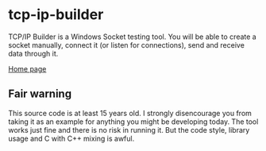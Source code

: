 # tcp-ip-builder

TCP/IP Builder is a Windows Socket testing tool. You will be able to create a socket manually, connect it (or listen for connections), send and receive data through it.

[Home page](https://www.drk.com.ar/en/legacy/tcp-ip-builder)

## Fair warning

This source code is at least 15 years old.
I strongly disencourage you from taking it as an example for anything you might be developing today.
The tool works just fine and there is no risk in running it.
But the code style, library usage and C with C++ mixing is awful.